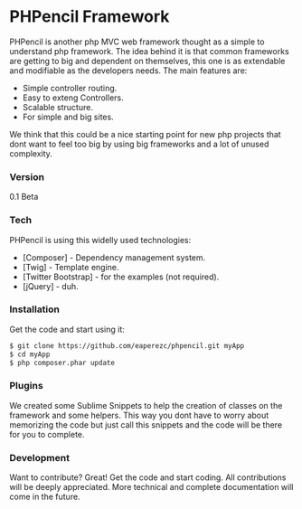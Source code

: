 # PHPencil Framework

PHPencil is another php MVC web framework thought as a simple to understand php framework. The idea behind it is that common frameworks are getting to big and dependent on themselves, this one is as extendable and modifiable as the developers needs. The main features are:

  - Simple controller routing.
  - Easy to exteng Controllers.
  - Scalable structure.
  - For simple and big sites.

We think that this could be a nice starting point for new php projects that dont want to feel too big by using big frameworks and a lot of unused complexity.

### Version
0.1 Beta

### Tech

PHPencil is using this widelly used technologies:

* [Composer] - Dependency management system.
* [Twig] - Template engine.
* [Twitter Bootstrap] - for the examples (not required).
* [jQuery] - duh.

### Installation

Get the code and start using it:

```sh
$ git clone https://github.com/eaperezc/phpencil.git myApp
$ cd myApp
$ php composer.phar update
```

### Plugins

We created some Sublime Snippets to help the creation of classes on the framework and some helpers. This way you dont have to worry about memorizing the code but just call this snippets and the code will be there for you to complete.

### Development

Want to contribute? Great! Get the code and start coding. All contributions will be deeply appreciated. More technical and complete documentation will come in the future.
